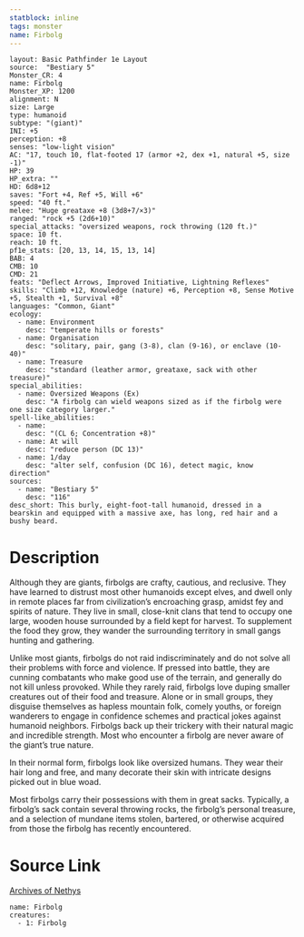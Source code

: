 ```yaml
---
statblock: inline
tags: monster
name: Firbolg
---
```

```statblock
layout: Basic Pathfinder 1e Layout
source:  "Bestiary 5"
Monster_CR: 4
name: Firbolg
Monster_XP: 1200
alignment: N
size: Large
type: humanoid
subtype: "(giant)"
INI: +5
perception: +8
senses: "low-light vision"
AC: "17, touch 10, flat-footed 17 (armor +2, dex +1, natural +5, size -1)"
HP: 39
HP_extra: ""
HD: 6d8+12
saves: "Fort +4, Ref +5, Will +6"
speed: "40 ft."
melee: "Huge greataxe +8 (3d8+7/×3)"
ranged: "rock +5 (2d6+10)"
special_attacks: "oversized weapons, rock throwing (120 ft.)"
space: 10 ft.
reach: 10 ft.
pf1e_stats: [20, 13, 14, 15, 13, 14]
BAB: 4
CMB: 10
CMD: 21
feats: "Deflect Arrows, Improved Initiative, Lightning Reflexes"
skills: "Climb +12, Knowledge (nature) +6, Perception +8, Sense Motive +5, Stealth +1, Survival +8"
languages: "Common, Giant"
ecology:
  - name: Environment
    desc: "temperate hills or forests"
  - name: Organisation
    desc: "solitary, pair, gang (3-8), clan (9-16), or enclave (10-40)"
  - name: Treasure
    desc: "standard (leather armor, greataxe, sack with other treasure)"
special_abilities:
  - name: Oversized Weapons (Ex)
    desc: "A firbolg can wield weapons sized as if the firbolg were one size category larger."
spell-like_abilities:
  - name:
    desc: "(CL 6; Concentration +8)"
  - name: At will
    desc: "reduce person (DC 13)"
  - name: 1/day
    desc: "alter self, confusion (DC 16), detect magic, know direction"
sources:
  - name: "Bestiary 5"
    desc: "116"
desc_short: This burly, eight-foot-tall humanoid, dressed in a bearskin and equipped with a massive axe, has long, red hair and a bushy beard.
```
# Description
Although they are giants, firbolgs are crafty, cautious, and reclusive. They have learned to distrust most other humanoids except elves, and dwell only in remote places far from civilization’s encroaching grasp, amidst fey and spirits of nature. They live in small, close-knit clans that tend to occupy one large, wooden house surrounded by a field kept for harvest. To supplement the food they grow, they wander the surrounding territory in small gangs hunting and gathering.

 Unlike most giants, firbolgs do not raid indiscriminately and do not solve all their problems with force and violence. If pressed into battle, they are cunning combatants who make good use of the terrain, and generally do not kill unless provoked. While they rarely raid, firbolgs love duping smaller creatures out of their food and treasure. Alone or in small groups, they disguise themselves as hapless mountain folk, comely youths, or foreign wanderers to engage in confidence schemes and practical jokes against humanoid neighbors. Firbolgs back up their trickery with their natural magic and incredible strength. Most who encounter a firbolg are never aware of the giant’s true nature.

 In their normal form, firbolgs look like oversized humans. They wear their hair long and free, and many decorate their skin with intricate designs picked out in blue woad.

 Most firbolgs carry their possessions with them in great sacks. Typically, a firbolg’s sack contain several throwing rocks, the firbolg’s personal treasure, and a selection of mundane items stolen, bartered, or otherwise acquired from those the firbolg has recently encountered.
# Source Link
[Archives of Nethys](https://aonprd.com/MonsterDisplay.aspx?ItemName=Firbolg)
```encounter-table
name: Firbolg
creatures:
  - 1: Firbolg
```
